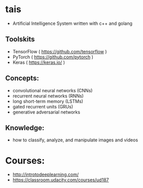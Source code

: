 # tais
- Artificial Intelligence System written with c++ and golang

## Toolskits
- TensorFlow ( https://github.com/tensorflow )
- PyTorch ( https://github.com/pytorch )
- Keras ( https://keras.io/ )

## Concepts:
- convolutional neural networks (CNNs)
- recurrent neural networks (RNNs)
- long short-term memory (LSTMs)
- gated recurrent units (GRUs)
- generative adversarial networks

## Knowledge:
- how to classify, analyze, and manipulate images and videos

# Courses:
- http://introtodeeplearning.com/
- https://classroom.udacity.com/courses/ud187
